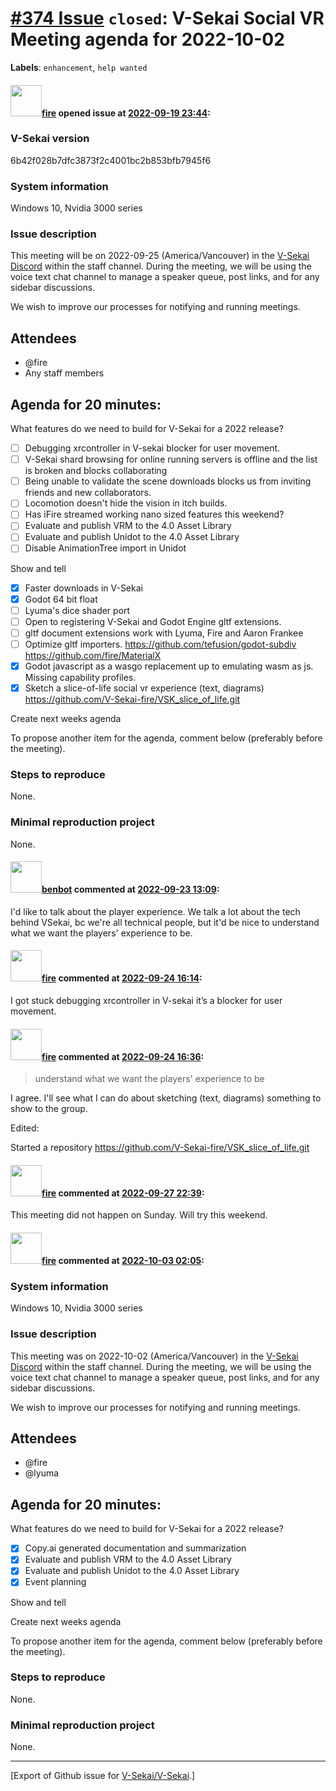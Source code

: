 # [\#374 Issue](https://github.com/V-Sekai/V-Sekai/issues/374) `closed`: V-Sekai Social VR Meeting agenda for 2022-10-02
**Labels**: `enhancement`, `help wanted`


#### <img src="https://avatars.githubusercontent.com/u/32321?u=c2e06a3d2b49a467aa907e54aa259516440267cc&v=4" width="50">[fire](https://github.com/fire) opened issue at [2022-09-19 23:44](https://github.com/V-Sekai/V-Sekai/issues/374):

### V-Sekai version

6b42f028b7dfc3873f2c4001bc2b853bfb7945f6

### System information

Windows 10, Nvidia 3000 series

### Issue description

This meeting will be on 2022-09-25 (America/Vancouver) in the [V-Sekai Discord](https://discord.gg/7BQDHesck8) within the staff channel. During the meeting, we will be using the voice text chat channel to manage a speaker queue, post links, and for any sidebar discussions.

We wish to improve our processes for notifying and running meetings.

## Attendees

* @fire 
* Any staff members

## Agenda for 20 minutes:

What features do we need to build for V-Sekai for a 2022 release?

- [ ] Debugging xrcontroller in V-sekai blocker for user movement.
- [ ] V-Sekai shard browsing for online running servers is offline and the list is broken and blocks collaborating
- [ ] Being unable to validate the scene downloads blocks us from inviting friends and new collaborators.
- [ ] Locomotion doesn't hide the vision in itch builds.
- [ ] Has iFire streamed working nano sized features this weekend?
- [ ] Evaluate and publish VRM to the 4.0 Asset Library
- [ ] Evaluate and publish Unidot to the 4.0 Asset Library
- [ ] Disable AnimationTree import in Unidot

Show and tell
  - [x] Faster downloads in V-Sekai
  - [x] Godot 64 bit float
  - [ ] Lyuma's dice shader port
  - [ ] Open to registering V-Sekai and Godot Engine gltf extensions.
  - [ ] gltf document extensions work with Lyuma, Fire and Aaron Frankee
  - [ ] Optimize gltf importers. https://github.com/tefusion/godot-subdiv https://github.com/fire/MaterialX
  - [x] Godot javascript as a wasgo replacement up to emulating wasm as js. Missing capability profiles.
  - [x] Sketch a slice-of-life social vr experience (text, diagrams) https://github.com/V-Sekai-fire/VSK_slice_of_life.git

Create next weeks agenda

To propose another item for the agenda, comment below (preferably before the meeting).

### Steps to reproduce

None.

### Minimal reproduction project

None.

#### <img src="https://avatars.githubusercontent.com/u/1340967?u=fce52426fb45ed5d7e2b3f5d7c040b4a7c5ec12a&v=4" width="50">[benbot](https://github.com/benbot) commented at [2022-09-23 13:09](https://github.com/V-Sekai/V-Sekai/issues/374#issuecomment-1256191110):

I'd like to talk about the player experience. 
We talk a lot about the tech behind VSekai, bc we're all technical people, but it'd be nice to understand what we want the players' experience to be.

#### <img src="https://avatars.githubusercontent.com/u/32321?u=c2e06a3d2b49a467aa907e54aa259516440267cc&v=4" width="50">[fire](https://github.com/fire) commented at [2022-09-24 16:14](https://github.com/V-Sekai/V-Sekai/issues/374#issuecomment-1257003937):

I got stuck debugging xrcontroller in V-sekai it’s a blocker for user movement.

#### <img src="https://avatars.githubusercontent.com/u/32321?u=c2e06a3d2b49a467aa907e54aa259516440267cc&v=4" width="50">[fire](https://github.com/fire) commented at [2022-09-24 16:36](https://github.com/V-Sekai/V-Sekai/issues/374#issuecomment-1257009256):

> understand what we want the players' experience to be

I agree. I'll see what I can do about sketching (text, diagrams) something to show to the group.

Edited:

Started a repository https://github.com/V-Sekai-fire/VSK_slice_of_life.git

#### <img src="https://avatars.githubusercontent.com/u/32321?u=c2e06a3d2b49a467aa907e54aa259516440267cc&v=4" width="50">[fire](https://github.com/fire) commented at [2022-09-27 22:39](https://github.com/V-Sekai/V-Sekai/issues/374#issuecomment-1260146746):

This meeting did not happen on Sunday. Will try this weekend.

#### <img src="https://avatars.githubusercontent.com/u/32321?u=c2e06a3d2b49a467aa907e54aa259516440267cc&v=4" width="50">[fire](https://github.com/fire) commented at [2022-10-03 02:05](https://github.com/V-Sekai/V-Sekai/issues/374#issuecomment-1264836393):

### System information

Windows 10, Nvidia 3000 series

### Issue description

This meeting was on 2022-10-02 (America/Vancouver) in the [V-Sekai Discord](https://discord.gg/7BQDHesck8) within the staff channel. During the meeting, we will be using the voice text chat channel to manage a speaker queue, post links, and for any sidebar discussions.

We wish to improve our processes for notifying and running meetings.

## Attendees

* @fire 
* @lyuma

## Agenda for 20 minutes:

What features do we need to build for V-Sekai for a 2022 release?

- [x] Copy.ai generated documentation and summarization
- [x] Evaluate and publish VRM to the 4.0 Asset Library
- [x] Evaluate and publish Unidot to the 4.0 Asset Library
- [x] Event planning

Show and tell

Create next weeks agenda

To propose another item for the agenda, comment below (preferably before the meeting).

### Steps to reproduce

None.

### Minimal reproduction project

None.


-------------------------------------------------------------------------------



[Export of Github issue for [V-Sekai/V-Sekai](https://github.com/V-Sekai/V-Sekai).]
